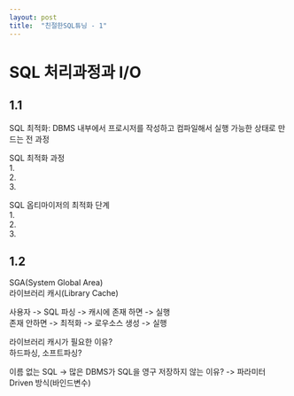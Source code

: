 ```yaml
---
layout: post
title:  "친절한SQL튜닝 - 1"
---
```


# SQL 처리과정과 I/O
## 1.1  
SQL 최적화: DBMS 내부에서 프로시저를 작성하고 컴파일해서 실행 가능한 상태로 만드는 전 과정  
  
SQL 최적화 과정  
1.  
2.  
3.  

  
SQL 옵티마이저의 최적화 단계  
1.  
2.  
3.  

  
## 1.2  
SGA(System Global Area)  
라이브러리 캐시(Library Cache)  


사용자 -> SQL 파싱 -> 캐시에 존재 하면   -> 실행  
                         존재 안하면 -> 최적화 -> 로우소스 생성 -> 실행  

  
라이브러리 캐시가 필요한 이유?  
하드파싱, 소프트파싱?  
  
이름 없는 SQL -> 많은 DBMS가 SQL을 영구 저장하지 않는 이유? -> 파라미터 Driven 방식(바인드변수)  
